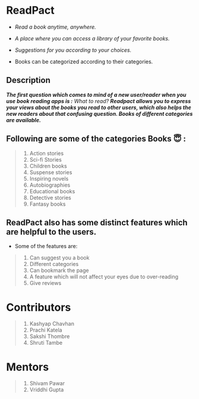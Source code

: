 # ReadPact
* *Read a book anytime, anywhere.*

* *A place where you can access a library of your favorite books.*

* *Suggestions for you according to your choices.*

* Books can be categorized according to their categories.

## Description

***The first question which comes to mind of a new user/reader when you use book reading apps is :***
*What to read?*
***Readpact allows you to express your views about the books you read to other users, which also helps the  new readers about that confusing question. Books of different categories are available.*** 

## Following are some of the categories Books :innocent: :
>1)	Action stories
>2) Sci-fi Stories
>3)	Children books
>4)	Suspense stories
>5)	Inspiring novels
>6)	Autobiographies
>7) Educational books
>8)	Detective stories
>9)	Fantasy books

## ReadPact also has some distinct features which are helpful to the users. 

* Some of the features are: 
>1)	Can suggest you a book
>2)	Different categories
>3)	Can bookmark the page
>4)	A feature which will not affect your eyes due to over-reading
>5)	Give reviews

# Contributors
>1) Kashyap Chavhan
>2) Prachi Katela
>3) Sakshi Thombre
>4) Shruti Tambe

# Mentors
>1) Shivam Pawar
>2) Vriddhi Gupta

